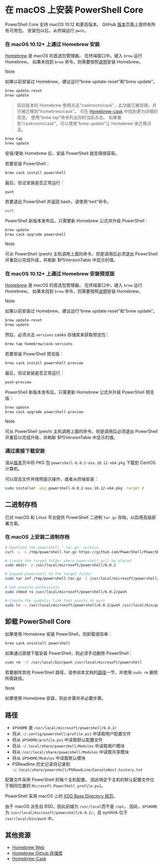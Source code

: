 # <a name="installing-powershell-core-on-macos"></a>在 macOS 上安装 PowerShell Core

PowerShell Core 支持 macOS 10.12 和更高版本。
GitHub [版本][]页面上提供有所有可用包。
安装包以后，从终端运行 `pwsh`。

### <a name="installation-via-homebrew-on-macos-1012"></a>在 macOS 10.12+ 上通过 Homebrew 安装

[Homebrew][brew] 是 macOS 的首选包管理器。
在终端窗口中，键入 `brew` 运行 Homebrew。  如果未找到 `brew` 命令，则需要按照[说明][brew]安装 Homebrew。

> [!NOTE]
> 如果以前安装过 Homebrew，建议运行“brew update-reset”和“brew update”。
```sh
brew update-reset
brew update
```

> 较旧版本的 Homebrew 使用点击“caskroom/cask”，此功能已被弃用，并已被迁移到“homebrew/cask”。  可在 [Homebrew-cask][cask] 中找到更为详细的信息。 使用“brew tap”命令列出你的当前点击。  如果看到“caskroom/cask”，可以使用“brew update”让 Homebrew 来迁移点击。

```sh
brew tap
brew update
```

安装/更新 Homebrew 后，安装 PowerShell 就变得很容易。

若要安装 PowerShell：

```sh
brew cask install powershell
```

最后，验证安装是否正常运行：

```sh
pwsh
```

若要退出 PowerShell 并返回 bash，请使用“exit”命令。 
```sh
exit
```

PowerShell 新版本发布后，只需更新 Homebrew 公式并升级 PowerShell：

```sh
brew update
brew cask upgrade powershell
```

> [!NOTE]
> 可从 PowerShell (pwsh) 主机调用上面的命令，但是调用后必须退出 PowerShell 并重启以完成升级，并刷新 $PSVersionTable 中显示的值。

### <a name="installing-preview-via-homebrew-on-macos-1012"></a>在 macOS 10.12+ 上通过 Homebrew 安装预览版

[Homebrew][brew] 是 macOS 的首选包管理器。
在终端窗口中，键入 `brew` 运行 Homebrew。  如果未找到 `brew` 命令，则需要按照[说明][brew]安装 Homebrew。

> [!NOTE]
> 如果以前安装过 Homebrew，建议运行“brew update-reset”和“brew update”。
```sh
brew update-reset
brew update
```

然后，必须点击 `versions` casks 存储库来获取预览包：

```sh
brew tap homebrew/cask-versions
```

若要安装 PowerShell 预览版：

```sh
brew cask install powershell-preview
```

最后，验证安装是否正常运行：

```sh
pwsh-preview
```

PowerShell 新版本发布后，只需更新 Homebrew 公式并升级 PowerShell 预览版：

```sh
brew update
brew cask upgrade powershell-preview
```

> [!NOTE]
> 可从 PowerShell (pwsh) 主机调用上面的命令，但是调用后必须退出 PowerShell 并重启以完成升级，并刷新 $PSVersionTable 中显示的值。

### <a name="installation-via-direct-download"></a>通过直接下载安装

请从[版本][]页中将 PKG 包 `powershell-6.0.2-osx.10.12-x64.pkg` 下载到 CentOS 计算机。

可以双击文件并按照提示操作，或者从终端安装：

```sh
sudo installer -pkg powershell-6.0.2-osx.10.12-x64.pkg -target /
```

## <a name="binary-archives"></a>二进制存档

已对 macOS 和 Linux 平台提供 PowerShell 二进制 `tar.gz` 存档，以启用高级部署方案。

### <a name="installing-binary-archives-on-macos"></a>在 macOS 上安装二进制存档

```sh
# Download the powershell '.tar.gz' archive
curl -L -o /tmp/powershell.tar.gz https://github.com/PowerShell/PowerShell/releases/download/v6.0.2/powershell-6.0.2-osx-x64.tar.gz

# Create the target folder where powershell will be placed
sudo mkdir -p /usr/local/microsoft/powershell/6.0.2

# Expand powershell to the target folder
sudo tar zxf /tmp/powershell.tar.gz -C /usr/local/microsoft/powershell/6.0.2

# Set execute permissions
sudo chmod +x /usr/local/microsoft/powershell/6.0.2/pwsh

# Create the symbolic link that points to pwsh
sudo ln -s /usr/local/microsoft/powershell/6.0.2/pwsh /usr/local/bin/pwsh
```

## <a name="uninstalling-powershell-core"></a>卸载 PowerShell Core

如果使用 Homebrew 安装 PowerShell，则卸载很简单：

```sh
brew cask uninstall powershell
```

如果通过直接下载安装 PowerShell，则必须手动删除 PowerShell：

```sh
sudo rm -rf /usr/local/bin/pwsh /usr/local/microsoft/powershell
```

若要删除其他 PowerShell 路径，请参阅本文档的[路径][]一节，并使用 `sudo rm` 删除所需路径。

> [!NOTE]
> 如果使用 Homebrew 安装，则此步骤并非必要步骤。

[路径]:#paths

## <a name="paths"></a>路径

* `$PSHOME` 是 `/usr/local/microsoft/powershell/6.0.2/`
* 将从 `~/.config/powershell/profile.ps1` 中读取用户配置文件
* 将从 `$PSHOME/profile.ps1` 中读取默认配置文件
* 将从 `~/.local/share/powershell/Modules` 中读取用户模块
* 将从 `/usr/local/share/powershell/Modules` 中读取共享模块
* 将从 `$PSHOME/Modules` 中读取默认模块
* PSReadline 历史记录将记录到 `~/.local/share/powershell/PSReadLine/ConsoleHost_history.txt`

配置文件采用 PowerShell 的每个主机配置。
因此特定于主机的默认配置文件位于相同位置的 `Microsoft.PowerShell_profile.ps1`。

PowerShell 采用 macOS 上的 [XDG Base Directory 规范][xdg-bds]。

由于 macOS 派生自 BSD，因此前缀为 `/usr/local`而不是 `/opt`。
因此，`$PSHOME` 为 `/usr/local/microsoft/powershell/6.0.2/`，且 symlink 位于 `/usr/local/bin/pwsh` 中。

## <a name="additional-resources"></a>其他资源

* [Homebrew Web][brew]
* [Homebrew Github 存储库][GitHub]
* [Homebrew-Cask][cask]


[brew]: http://brew.sh/
[GitHub]: https://github.com/Homebrew
[Cask]: https://github.com/Homebrew/homebrew-cask
[版本]: https://github.com/PowerShell/PowerShell/releases/latest
[xdg-bds]: https://specifications.freedesktop.org/basedir-spec/basedir-spec-latest.html
